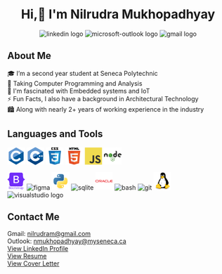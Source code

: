 <h1 align="center">Hi,👋 I'm Nilrudra Mukhopadhyay</h1>
<div align="center">
    <img src="https://raw.githubusercontent.com/maurodesouza/profile-readme-generator/master/src/assets/icons/social/linkedin/default.svg" width="50" height="40" alt="linkedin logo"/>
    <img src="https://raw.githubusercontent.com/maurodesouza/profile-readme-generator/master/src/assets/icons/social/microsoft-outlook/default.svg" width="50" height="40" alt="microsoft-outlook logo"/>
    <img src="https://raw.githubusercontent.com/maurodesouza/profile-readme-generator/master/src/assets/icons/social/gmail/default.svg" width="50" height="40" alt="gmail logo"/>
</div>
<h2 align="left">About Me</h2>
<div align="left">
    <p>🎓 I’m a second year student at Seneca Polytechnic<br>
       📜 Taking Computer Programming and Analysis<br>
       👀 I'm fascinated with Embedded systems and IoT<br>
       ⚡ Fun Facts, I also have a background in Architectural Technology<br>
       🏙️ Along with nearly 2+ years of working experience in the industry
    </p>
</div>
<h2 align="left">Languages and Tools</h2>
<div align="left">
        <p>
            <img src="https://raw.githubusercontent.com/devicons/devicon/master/icons/c/c-original.svg" alt="c" width="40" height="40"/>
            <img src="https://raw.githubusercontent.com/devicons/devicon/master/icons/cplusplus/cplusplus-original.svg" alt="cplusplus" width="40" height="40"/>
            <img src="https://raw.githubusercontent.com/devicons/devicon/master/icons/css3/css3-original-wordmark.svg" alt="css3" width="40" height="40"/>
            <img src="https://raw.githubusercontent.com/devicons/devicon/master/icons/html5/html5-original-wordmark.svg" alt="html5" width="40" height="40"/>
            <img src="https://raw.githubusercontent.com/devicons/devicon/master/icons/javascript/javascript-original.svg" alt="javascript" width="40" height="40"/>
            <img src="https://raw.githubusercontent.com/devicons/devicon/master/icons/nodejs/nodejs-original-wordmark.svg" alt="nodejs" width="40" height="40"/>  
        </p>
        <p>
            <img src="https://raw.githubusercontent.com/devicons/devicon/master/icons/bootstrap/bootstrap-plain-wordmark.svg" alt="bootstrap" width="40" height="40"/>
            <img src="https://www.vectorlogo.zone/logos/figma/figma-icon.svg" alt="figma" width="40" height="40"/>
            <img src="https://raw.githubusercontent.com/devicons/devicon/master/icons/python/python-original.svg" alt="python" width="40" height="40"/>
            <img src="https://www.vectorlogo.zone/logos/sqlite/sqlite-icon.svg" alt="sqlite" width="40" height="40"/> 
            <img src="https://raw.githubusercontent.com/devicons/devicon/master/icons/oracle/oracle-original.svg" alt="oracle" width="40" height="40"/>  
            <img src="https://www.vectorlogo.zone/logos/gnu_bash/gnu_bash-icon.svg" alt="bash" width="40" height="40"/>
            <img src="https://www.vectorlogo.zone/logos/git-scm/git-scm-icon.svg" alt="git" width="40" height="40"/> 
            <img src="https://raw.githubusercontent.com/devicons/devicon/master/icons/linux/linux-original.svg" alt="linux" width="40" height="40"/>
            <img src="https://raw.githubusercontent.com/maurodesouza/profile-readme-generator/master/src/assets/icons/social/visualstudio/default.svg" alt="visualstudio logo" width="40" height="40"/>
        </p>
</div>
<h2 align="left">Contact Me</h2>
<div align="left">
    <p>
        Gmail: <a href="mailto:nilrudram@gmail.com">nilrudram@gmail.com</a><br>
        Outlook: <a href="mailto:nmukhopadhyay@myseneca.ca">nmukhopadhyay@myseneca.ca</a><br>
        <a href="https://www.linkedin.com/in/nilrudra-mukhopadhyay-0226062a7">View LinkedIn Profile</a><br>
        <a href="https://docs.google.com/document/d/1SuLd1TOgYu5hDX7WxsGXzWmp4G31BkM441OI8SVGePA/edit?usp=sharing">View Resume</a><br>
        <a href="https://docs.google.com/document/d/1NfyNk2e5GpBpS1WebsSEx04pSjFPp5DmUfzycQIMl0k/edit?usp=sharing">View Cover Letter</a>
    </p>
</div>

<!---
Nilrudra1999/Nilrudra1999 is a ✨ special ✨ repository because its `README.md` (this file) appears on your GitHub profile.
You can click the Preview link to take a look at your changes.
--->
